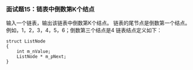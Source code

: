 ### 面试题15：链表中倒数第K个结点
输入一个链表，输出该链表中倒数第K个结点。
链表的尾节点是倒数第一个结点。
例如，1，2，3，4，5，6；倒数第三个结点是4
链表结点定义如下：
```
struct ListNode
{
	int m_nValue;
	ListNode * m_pNext;
}
```